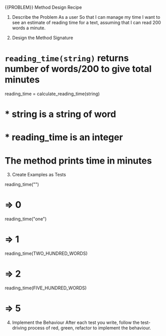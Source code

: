 {{PROBLEM}} Method Design Recipe
1. Describe the Problem
As a user
So that I can manage my time
I want to see an estimate of reading time for a text, assuming that I can read 200 words a minute.

2. Design the Method Signature
# `reading_time(string)` returns number of words/200 to give total minutes

reading_time = calculate_reading_time(string)
# * string is a string of word
# * reading_time is an integer


# The method prints time in minutes

3. Create Examples as Tests

reading_time("")
# => 0

reading_time("one")
# => 1

reading_time(TWO_HUNDRED_WORDS)
# => 2

reading_time(FIVE_HUNDRED_WORDS)
# => 5

4. Implement the Behaviour
After each test you write, follow the test-driving process of red, green, refactor to implement the behaviour.

